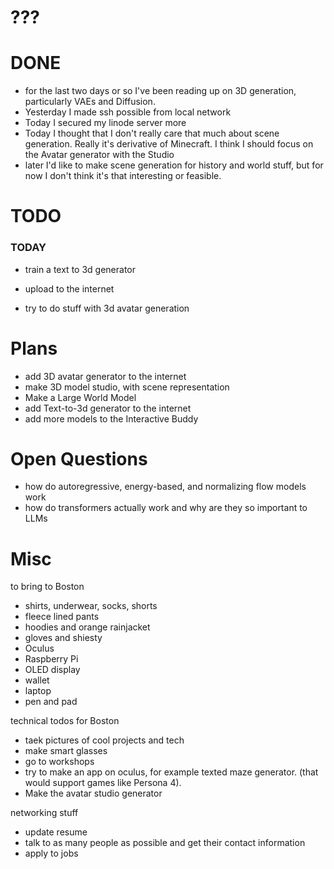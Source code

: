 # ???

# DONE
- for the last two days or so I've been reading up on 3D generation, particularly VAEs and Diffusion. 
- Yesterday I made ssh possible from local network
- Today I secured my linode server more
- Today I thought that I don't really care that much about scene generation. Really it's derivative of Minecraft. I think I should focus on the Avatar generator with the Studio
- later I'd like to make scene generation for history and world stuff, but for now I don't think it's that interesting or feasible. 

# TODO
### TODAY
- train a text to 3d generator 
- upload to the internet

- try to do stuff with 3d avatar generation

# Plans
- add 3D avatar generator to the internet
 - make 3D model studio, with scene representation
- Make a Large World Model
- add Text-to-3d generator to the internet
- add more models to the Interactive Buddy

# Open Questions
- how do autoregressive, energy-based, and normalizing flow models work
- how do transformers actually work and why are they so important to LLMs

# Misc
to bring to Boston
- shirts, underwear, socks, shorts
- fleece lined pants
- hoodies and orange rainjacket
- gloves and shiesty
- Oculus
- Raspberry Pi
- OLED display
- wallet
- laptop
- pen and pad

technical todos for Boston
- taek pictures of cool projects and tech
- make smart glasses
- go to workshops
- try to make an app on oculus, for example texted maze generator. (that would support games like Persona 4). 
- Make the avatar studio generator

networking stuff
- update resume
- talk to as many people as possible and get their contact information
- apply to jobs
